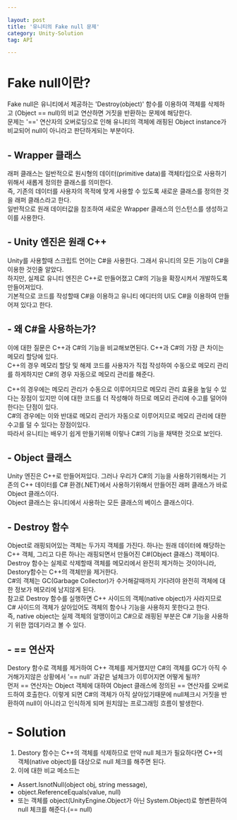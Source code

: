 ```yaml
---

layout: post
title: '유니티의 Fake null 문제'
category: Unity-Solution
tag: API

---
```


# Fake null이란?
Fake null은 유니티에서 제공하는 'Destroy(object)' 함수를 이용하여 객체를 삭제하고 (Object == null)의 비교 연산하면 거짓을 반환하는 문제에 해당한다.    
문제는 '==' 연산자의 오버로딩으로 인해 유니티의 객체에 래핑된 Object instance가 비교되어 null이 아니라고 판단하게되는 부분이다.  
   

## - Wrapper 클래스
래퍼 클래스는 일반적으로 원시형의 데이터(primitive data)를 객체타입으로 사용하기위해서 새롭게 정의한 클래스를 의미한다.    
즉, 기존의 데이터를 사용자의 목적에 맞게 사용할 수 있도록 새로운 클래스를 정의한 것을 래퍼 클래스라고 한다.    
일반적으로 원래 데이터값을 참조하여 새로운 Wrapper 클래스의 인스턴스를 생성하고 이를 사용한다.

## - Unity 엔진은 원래 C++
Unity를 사용할때 스크립트 언어는 C#을 사용한다. 그래서 유니티의 모든 기능이 C#을 이용한 것인줄 알았다.   
 하지만, 실제로 유니티 엔진은 C++로 만들어졌고 C#의 기능을 확장시켜서 개발하도록 만들어져있다.    
 기본적으로 코드를 작성할때 C#을 이용하고 유니티 에디터의 UI도 C#을 이용하여 만들어져 있다고 한다.

## - 왜 C#을 사용하는가?
이에 대한 질문은 C++과 C#의 기능을 비교해보면된다. C++과 C#의 가장 큰 차이는 메모리 할당에 있다.   
 C++의 경우 메모리 할당 및 해제 코드를 사용자가 직접 작성하여 수동으로 메모리 관리를 하게하지만 C#의 경우 자동으로 메모리 관리를 해준다.   

C++의 경우에는 메모리 관리가 수동으로 이루어지므로 메모리 관리 효율을 높일 수 있다는 장점이 있지만 이에 대한 코드를 더 작성해야 하므로 메모리 관리에 수고를 덜어야한다는 단점이 있다.   
C#의 경우에는 이와 반대로 메모리 관리가 자동으로 이루어지므로 메모리 관리에 대한 수고를 덜 수 있다는 장점이있다.   
따라서 유니티는 배우기 쉽게 만들기위해 이렇나 C#의 기능을 채택한 것으로 보인다.

## - Object 클래스
Unity 엔진은 C++로 만들어져있다. 그러나 우리가 C#의 기능을 사용하기위해서는 기존의 C++ 데이터를 C# 환경(.NET)에서 사용하기위해서 만들어진 래퍼 클래스가 바로 Object 클래스이다.   
Object 클래스는 유니티에서 사용하는 모든 클래스의 베이스 클래스이다.

## - Destroy 함수
Object로 래핑되어있는 객체는 두가지 객체를 가진다. 하나는 원래 데이터에 해당하는 C++ 객체, 그리고 다른 하나는 래핑되면서 만들어진 C#(Object 클래스) 객체이다.   
Destroy 함수는 실제로 삭제할때 객체를 메모리에서 완전히 제거하는 것이아니라, Destory함수는 C++의 객체만을 제거한다.    
C#의 객체는 GC(Garbage Collector)가 수거해갈때까지 기다려야 완전히
객체에 대한 정보가 메모리에 남지않게 된다.  
참고로 Destroy 함수를 실행하면 C++ 사이드의 객체(native object)가 사라지므로 C# 사이드의 객체가 살아있어도 객체의 함수나 기능을 사용하지 못한다고 한다.   
즉, native object는 실제 객체의 알맹이이고 C#으로 래핑된 부분은 C# 기능을 사용하기 위한 껍데기라고 볼 수 있다.

## - == 연산자
Destory 함수로 객체를 제거하여 C++ 객체를 제거했지만 C#의 객체를 GC가 아직 수거해가지않은 상황에서 '== null' 과같은 널체크가 이루어지면 어떻게 될까?  
먼저 == 연산자는 Object 객체에 대하여 Object 클래스에 정의된 == 연산자를 오버로드하여 호출한다.
이렇게 되면 C#의 객체가 아직 살아있기때문에 null체크시 거짓을 반환하여 null이 아니라고 인식하게 되며 원치않는 프로그래밍 흐름이 발생한다.


# - Solution
1. Destory 함수는 C++의 객체를 삭제하므로 만약 null 체크가 필요하다면 C++의 객체(native object)를 대상으로 null 체크를 해주면 된다.
2. 이에 대한 비교 메소드는   
+ Assert.IsnotNull(object obj, string message),    
+ object.ReferenceEquals(value, null)   
+ 또는 객체를 object(UnityEngine.Object가 아닌 System.Object)로 형변환하여 null 체크를 해준다.(== null)










